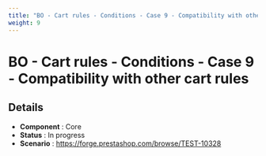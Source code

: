 ```yaml
---
title: "BO - Cart rules - Conditions - Case 9 - Compatibility with other cart rules"
weight: 9
---
```


# BO - Cart rules - Conditions - Case 9 - Compatibility with other cart rules
## Details
* **Component** : Core
* **Status** : In progress
* **Scenario** : https://forge.prestashop.com/browse/TEST-10328

